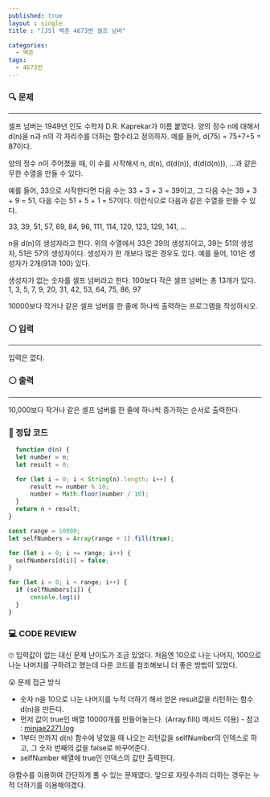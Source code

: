 ```yaml
---
published: true
layout : single
title : "[JS] 백준 4673번 셀프 넘버"

categories:
  - 백준
tags:
  - 4673번
---
```


### 🔍 문제
----
셀프 넘버는 1949년 인도 수학자 D.R. Kaprekar가 이름 붙였다. 양의 정수 n에 대해서 d(n)을 n과 n의 각 자리수를 더하는 함수라고 정의하자. 예를 들어, d(75) = 75+7+5 = 87이다.

양의 정수 n이 주어졌을 때, 이 수를 시작해서 n, d(n), d(d(n)), d(d(d(n))), ...과 같은 무한 수열을 만들 수 있다. 

예를 들어, 33으로 시작한다면 다음 수는 33 + 3 + 3 = 39이고, 그 다음 수는 39 + 3 + 9 = 51, 다음 수는 51 + 5 + 1 = 57이다. 이런식으로 다음과 같은 수열을 만들 수 있다.

33, 39, 51, 57, 69, 84, 96, 111, 114, 120, 123, 129, 141, ...

n을 d(n)의 생성자라고 한다. 위의 수열에서 33은 39의 생성자이고, 39는 51의 생성자, 51은 57의 생성자이다. 생성자가 한 개보다 많은 경우도 있다. 예를 들어, 101은 생성자가 2개(91과 100) 있다. 

생성자가 없는 숫자를 셀프 넘버라고 한다. 100보다 작은 셀프 넘버는 총 13개가 있다. 1, 3, 5, 7, 9, 20, 31, 42, 53, 64, 75, 86, 97

10000보다 작거나 같은 셀프 넘버를 한 줄에 하나씩 출력하는 프로그램을 작성하시오.

### ⚪ 입력
----
입력은 없다.

### ⚪ 출력
---
10,000보다 작거나 같은 셀프 넘버를 한 줄에 하나씩 증가하는 순서로 출력한다.

### 📝 정답 코드
```javascript
  function d(n) {
  let number = n;
  let result = 0;

  for (let i = 0; i < String(n).length; i++) {
      result += number % 10;
      number = Math.floor(number / 10);
  }
  return n + result;
}

const range = 10000;
let selfNumbers = Array(range + 1).fill(true);

for (let i = 0; i <= range; i++) {
  selfNumbers[d(i)] = false;
}

for (let i = 0; i < range; i++) {
  if (selfNumbers[i]) {
      console.log(i)
  }
}
```

### 💻 CODE REVIEW

🙄 입력값이 없는 대신 문제 난이도가 조금 있었다. 처음엔 10으로 나눈 나머지, 100으로 나눈 나머지를 구하려고 했는데 다른 코드를 참조해보니 더 좋은 방법이 있었다.

😮 문제 접근 방식

* 숫자 n을 10으로 나눈 나머지를 누적 더하기 해서 얻은 result값을 리턴하는 함수 d(n)을 만든다.
* 먼저 값이 true인 배열 10000개를 만들어놓는다. (Array.fill() 메서드 이용) - 참고 : [minjae2271.log](https://velog.io/@minjae2271/Javascript-fill%EA%B3%BC-map%EC%9C%BC%EB%A1%9C-1%EB%B6%80%ED%84%B0-100%EA%B9%8C%EC%A7%80-%EB%B0%B0%EC%97%B4-%EC%83%9D%EC%84%B1%ED%95%98%EA%B8%B0)
* 1부터 만까지 d(n) 함수에 넣었을 때 나오는 리턴값을 selfNumber의 인덱스로 하고, 그 숫자 번째의 값을 false로 바꾸어준다.
* selfNumber 배열에 true인 인덱스의 값만 출력한다.

😢함수를 이용하여 간단하게 풀 수 있는 문제였다. 앞으로 자릿수끼리 더하는 경우는 누적 더하기를 이용해야겠다.



